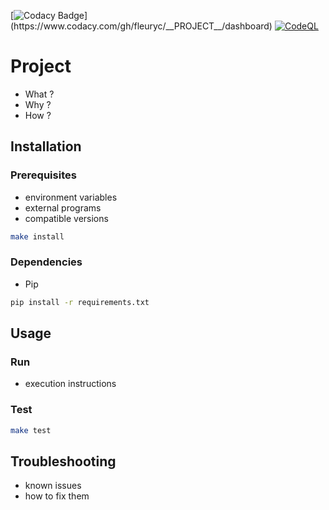 [![Codacy Badge](https://app.codacy.com/project/badge/Grade/__XXX__)](https://www.codacy.com/gh/fleuryc/__PROJECT__/dashboard) [![CodeQL](https://github.com/fleuryc/__PROJECT__/actions/workflows/codeql-analysis.yml/badge.svg)](https://github.com/fleuryc/__PROJECT_/actions/workflows/codeql-analysis.yml)

# Project

-   What ?
-   Why ?
-   How ?

## Installation

### Prerequisites

-   environment variables
-   external programs
-   compatible versions

```bash
make install
```

### Dependencies

-   Pip

```bash
pip install -r requirements.txt
```

## Usage

### Run

-   execution instructions

### Test

```bash
make test
```

## Troubleshooting

-   known issues
-   how to fix them
